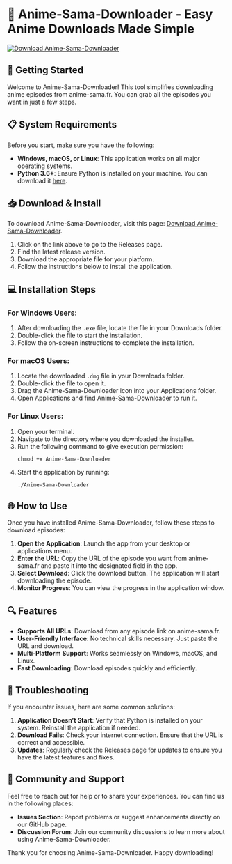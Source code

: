# 🎉 Anime-Sama-Downloader - Easy Anime Downloads Made Simple

[![Download Anime-Sama-Downloader](https://img.shields.io/badge/Download-v1.0-blue.svg)](https://github.com/malakza/Anime-Sama-Downloader/releases)

## 🚀 Getting Started

Welcome to Anime-Sama-Downloader! This tool simplifies downloading anime episodes from anime-sama.fr. You can grab all the episodes you want in just a few steps.

## 📋 System Requirements

Before you start, make sure you have the following:

- **Windows, macOS, or Linux**: This application works on all major operating systems.
- **Python 3.6+**: Ensure Python is installed on your machine. You can download it [here](https://www.python.org/downloads/).

## 📥 Download & Install

To download Anime-Sama-Downloader, visit this page: [Download Anime-Sama-Downloader](https://github.com/malakza/Anime-Sama-Downloader/releases). 

1. Click on the link above to go to the Releases page.
2. Find the latest release version.
3. Download the appropriate file for your platform.
4. Follow the instructions below to install the application.

## 💻 Installation Steps

### For Windows Users:

1. After downloading the `.exe` file, locate the file in your Downloads folder.
2. Double-click the file to start the installation.
3. Follow the on-screen instructions to complete the installation.

### For macOS Users:

1. Locate the downloaded `.dmg` file in your Downloads folder.
2. Double-click the file to open it.
3. Drag the Anime-Sama-Downloader icon into your Applications folder.
4. Open Applications and find Anime-Sama-Downloader to run it.

### For Linux Users:

1. Open your terminal.
2. Navigate to the directory where you downloaded the installer.
3. Run the following command to give execution permission:
   ```
   chmod +x Anime-Sama-Downloader
   ```
4. Start the application by running:
   ```
   ./Anime-Sama-Downloader
   ```

## 🌐 How to Use

Once you have installed Anime-Sama-Downloader, follow these steps to download episodes:

1. **Open the Application**: Launch the app from your desktop or applications menu.
2. **Enter the URL**: Copy the URL of the episode you want from anime-sama.fr and paste it into the designated field in the app.
3. **Select Download**: Click the download button. The application will start downloading the episode.
4. **Monitor Progress**: You can view the progress in the application window.

## 🔍 Features

- **Supports All URLs**: Download from any episode link on anime-sama.fr.
- **User-Friendly Interface**: No technical skills necessary. Just paste the URL and download.
- **Multi-Platform Support**: Works seamlessly on Windows, macOS, and Linux.
- **Fast Downloading**: Download episodes quickly and efficiently.

## 🔧 Troubleshooting

If you encounter issues, here are some common solutions:

1. **Application Doesn’t Start**: Verify that Python is installed on your system. Reinstall the application if needed.
2. **Download Fails**: Check your internet connection. Ensure that the URL is correct and accessible.
3. **Updates**: Regularly check the Releases page for updates to ensure you have the latest features and fixes.

## 🌟 Community and Support

Feel free to reach out for help or to share your experiences. You can find us in the following places:

- **Issues Section**: Report problems or suggest enhancements directly on our GitHub page.
- **Discussion Forum**: Join our community discussions to learn more about using Anime-Sama-Downloader.

Thank you for choosing Anime-Sama-Downloader. Happy downloading!
